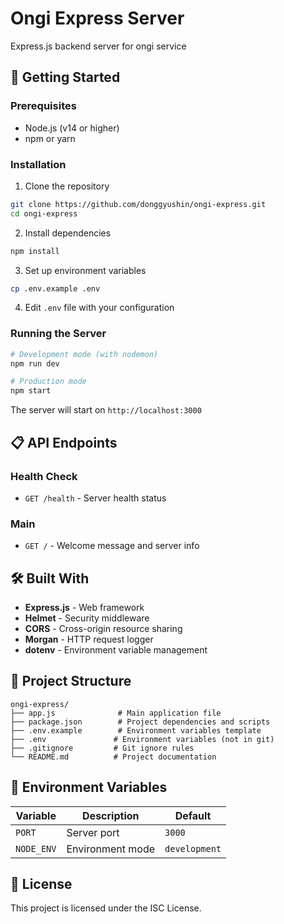 # Ongi Express Server

Express.js backend server for ongi service

## 🚀 Getting Started

### Prerequisites

- Node.js (v14 or higher)
- npm or yarn

### Installation

1. Clone the repository
```bash
git clone https://github.com/donggyushin/ongi-express.git
cd ongi-express
```

2. Install dependencies
```bash
npm install
```

3. Set up environment variables
```bash
cp .env.example .env
```

4. Edit `.env` file with your configuration

### Running the Server

```bash
# Development mode (with nodemon)
npm run dev

# Production mode
npm start
```

The server will start on `http://localhost:3000`

## 📋 API Endpoints

### Health Check
- `GET /health` - Server health status

### Main
- `GET /` - Welcome message and server info

## 🛠 Built With

- **Express.js** - Web framework
- **Helmet** - Security middleware
- **CORS** - Cross-origin resource sharing
- **Morgan** - HTTP request logger
- **dotenv** - Environment variable management

## 📁 Project Structure

```
ongi-express/
├── app.js              # Main application file
├── package.json        # Project dependencies and scripts
├── .env.example        # Environment variables template
├── .env               # Environment variables (not in git)
├── .gitignore         # Git ignore rules
└── README.md          # Project documentation
```

## 🔧 Environment Variables

| Variable | Description | Default |
|----------|-------------|---------|
| `PORT` | Server port | `3000` |
| `NODE_ENV` | Environment mode | `development` |

## 📝 License

This project is licensed under the ISC License.